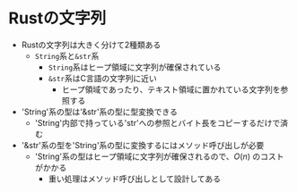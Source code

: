 # Rustの文字列

- Rustの文字列は大きく分けて2種類ある
  - `String`系と`&str`系
    - `String`系はヒープ領域に文字列が確保されている
    - `&str`系はC言語の文字列に近い
      - ヒープ領域であったり、テキスト領域に置かれている文字列を参照する
- 'String'系の型は'&str'系の型に型変換できる
  - 'String'内部で持っている'str'への参照とバイト長をコピーするだけで済む
- '&str'系の型を'String'系の型に変換するにはメソッド呼び出しが必要
  - 'String'系の型はヒープ領域に文字列が確保されるので、$O(n)$ のコストがかかる
    - 重い処理はメソッド呼び出しとして設計してある
